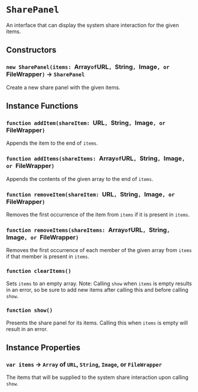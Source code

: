 # `SharePanel`

An interface that can display the system share interaction for the given items.   
  


## Constructors

### `new SharePanel(items: `Array` of `URL`, `String`, `Image`, or `FileWrapper`)` → `SharePanel`

Create a new share panel with the given items.   
  


## Instance Functions

### `function addItem(shareItem: `URL`, `String`, `Image`, or `FileWrapper`)`

Appends the item to the end of `items`.   
  


### `function addItems(shareItems: `Array` of `URL`, `String`, `Image`, or `FileWrapper`)`

Appends the contents of the given array to the end of `items`.   
  


### `function removeItem(shareItem: `URL`, `String`, `Image`, or `FileWrapper`)`

Removes the first occurrence of the item from `items` if it is present in `items`.   
  


### `function removeItems(shareItems: `Array` of `URL`, `String`, `Image`, or `FileWrapper`)`

Removes the first occurrence of each member of the given array from `items` if that member is present in `items`.   
  


### `function clearItems()`

Sets `items` to an empty array. Note: Calling `show` when `items` is empty results in an error, so be sure to add new items after calling this and before calling `show`.   
  


### `function show()`

Presents the share panel for its items. Calling this when `items` is empty will result in an error.   
  


## Instance Properties

### `var items` → `Array` of `URL`, `String`, `Image`, or `FileWrapper`

The items that will be supplied to the system share interaction upon calling `show`.   
  

